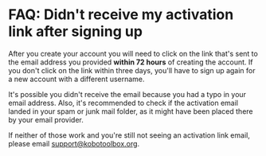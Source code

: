 # FAQ: Didn't receive my activation link after signing up

After you create your account you will need to click on the link that's sent to the email address you provided **within 72 hours** of creating the account. If you don't click on the link within three days, you'll have to sign up again for a new account with a different username.

It's possible you didn't receive the email because you had a typo in your email address. Also, it's recommended to check if the activation email landed in your spam or junk mail folder, as it might have been placed there by your email provider.

If neither of those work and you're still not seeing an activation link email, please email [support@kobotoolbox.org](support@kobotoolbox.org).
